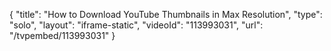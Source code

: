 {
    "title": "How to Download YouTube Thumbnails in Max Resolution",
    "type": "solo",
    "layout": "iframe-static",
    "videoId": "113993031",
    "url": "\/tvpembed\/113993031"
}